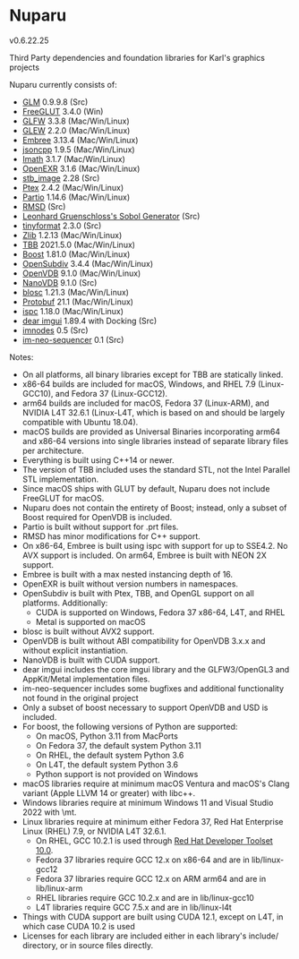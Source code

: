 Nuparu
======

v0.6.22.25

Third Party dependencies and foundation libraries for Karl's graphics projects

Nuparu currently consists of:

* [GLM](http://glm.g-truc.net) 0.9.9.8 (Src)
* [FreeGLUT](http://freeglut.sourceforge.net) 3.4.0 (Win)
* [GLFW](http://www.glfw.org) 3.3.8 (Mac/Win/Linux)
* [GLEW](https://github.com/nigels-com/glew) 2.2.0 (Mac/Win/Linux)
* [Embree](https://embree.github.io) 3.13.4 (Mac/Win/Linux)
* [jsoncpp](https://github.com/open-source-parsers/jsoncpp) 1.9.5 (Mac/Win/Linux)
* [Imath](https://github.com/AcademySoftwareFoundation/Imath) 3.1.7 (Mac/Win/Linux)
* [OpenEXR](https://github.com/AcademySoftwareFoundation/openexr) 3.1.6 (Mac/Win/Linux)
* [stb_image](https://github.com/nothings/stb) 2.28 (Src)
* [Ptex](http://ptex.us) 2.4.2 (Mac/Win/Linux)
* [Partio](https://www.disneyanimation.com/technology/partio.html) 1.14.6 (Mac/Win/Linux)
* [RMSD](http://boscoh.com/code/) (Src)
* [Leonhard Gruenschloss's Sobol Generator](http://gruenschloss.org) (Src)
* [tinyformat](https://github.com/c42f/tinyformat) 2.3.0 (Src)
* [Zlib](https://www.zlib.net) 1.2.13 (Mac/Win/Linux)
* [TBB](https://www.threadingbuildingblocks.org/) 2021.5.0 (Mac/Win/Linux)
* [Boost](http://www.boost.org) 1.81.0 (Mac/Win/Linux)
* [OpenSubdiv](http://graphics.pixar.com/opensubdiv/docs/intro.html) 3.4.4 (Mac/Win/Linux)
* [OpenVDB](http://www.openvdb.org/) 9.1.0 (Mac/Win/Linux)
* [NanoVDB](http://www.openvdb.org/) 9.1.0 (Src)
* [blosc](https://github.com/Blosc) 1.21.3 (Mac/Win/Linux)
* [Protobuf](https://developers.google.com/protocol-buffers/) 21.1 (Mac/Win/Linux)
* [ispc](https://ispc.github.io) 1.18.0 (Mac/Win/Linux)
* [dear imgui](https://github.com/ocornut/imgui) 1.89.4 with Docking (Src)
* [imnodes](https://github.com/Nelarius/imnodes) 0.5 (Src)
* [im-neo-sequencer](https://gitlab.com/GroGy/im-neo-sequencer) 0.1 (Src)

Notes:

* On all platforms, all binary libraries except for TBB are statically linked.
* x86-64 builds are included for macOS, Windows, and RHEL 7.9 (Linux-GCC10), and Fedora 37 (Linux-GCC12).
* arm64 builds are included for macOS, Fedora 37 (Linux-ARM), and NVIDIA L4T 32.6.1 (Linux-L4T, which is based on and should be largely compatible with Ubuntu 18.04).
* macOS builds are provided as Universal Binaries incorporating arm64 and x86-64 versions into single libraries instead of separate library files per architecture.
* Everything is built using C++14 or newer.
* The version of TBB included uses the standard STL, not the Intel Parallel STL implementation.
* Since macOS ships with GLUT by default, Nuparu does not include FreeGLUT for macOS.
* Nuparu does not contain the entirety of Boost; instead, only a subset of Boost required for OpenVDB is included.
* Partio is built without support for .prt files.
* RMSD has minor modifications for C++ support.
* On x86-64, Embree is built using ispc with support for up to SSE4.2. No AVX support is included. On arm64, Embree is built with NEON 2X support.
* Embree is built with a max nested instancing depth of 16.
* OpenEXR is built without version numbers in namespaces.
* OpenSubdiv is built with Ptex, TBB, and OpenGL support on all platforms. Additionally:
    * CUDA is supported on Windows, Fedora 37 x86-64, L4T, and RHEL
    * Metal is supported on macOS
* blosc is built without AVX2 support.
* OpenVDB is built without ABI compatibility for OpenVDB 3.x.x and without explicit instantiation.
* NanoVDB is built with CUDA support.
* dear imgui includes the core imgui library and the GLFW3/OpenGL3 and AppKit/Metal implementation files.
* im-neo-sequencer includes some bugfixes and additional functionality not found in the original project
* Only a subset of boost necessary to support OpenVDB and USD is included.
* For boost, the following versions of Python are supported:
    * On macOS, Python 3.11 from MacPorts
    * On Fedora 37, the default system Python 3.11
    * On RHEL, the default system Python 3.6
    * On L4T, the default system Python 3.6
    * Python support is not provided on Windows
* macOS libraries require at minimum macOS Ventura and macOS's Clang variant (Apple LLVM 14 or greater) with libc++.
* Windows libraries require at minimum Windows 11 and Visual Studio 2022 with \mt.
* Linux libraries require at minimum either Fedora 37, Red Hat Enterprise Linux (RHEL) 7.9, or NVIDIA L4T 32.6.1.
    * On RHEL, GCC 10.2.1 is used through [Red Hat Developer Toolset 10.0](https://developers.redhat.com/products/developertoolset/updates/).
    * Fedora 37 libraries require GCC 12.x on x86-64 and are in lib/linux-gcc12
    * Fedora 37 libraries require GCC 12.x on ARM arm64 and are in lib/linux-arm
    * RHEL libraries require GCC 10.2.x and are in lib/linux-gcc10
    * L4T libraries require GCC 7.5.x and are in lib/linux-l4t
* Things with CUDA support are built using CUDA 12.1, except on L4T, in which case CUDA 10.2 is used
* Licenses for each library are included either in each library's include/ directory, or in source files directly.
